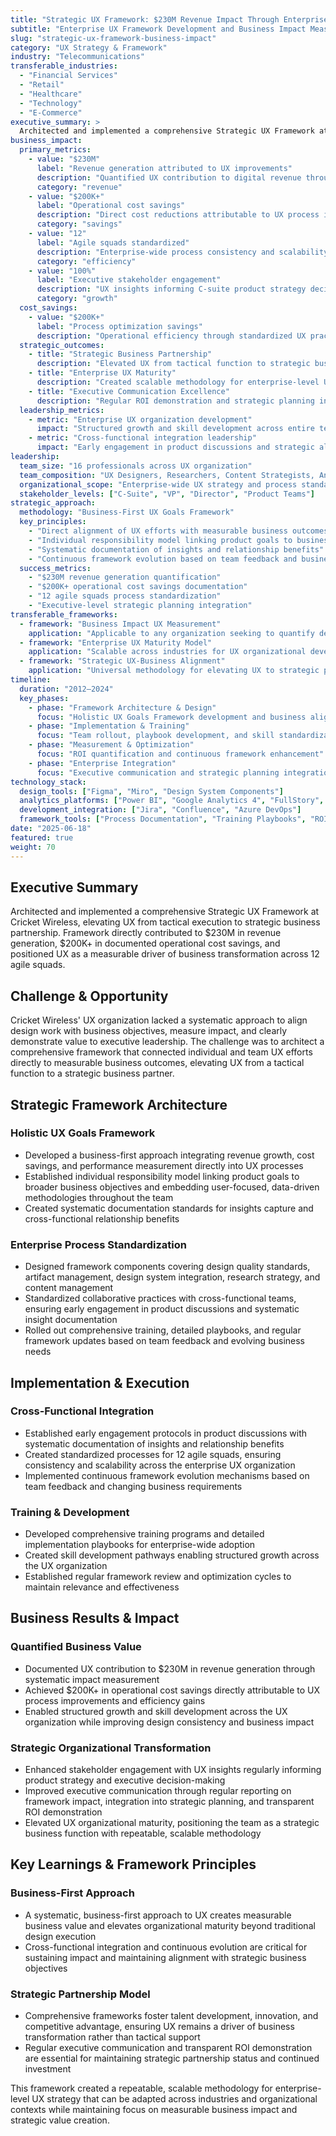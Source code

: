 ```yaml
---
title: "Strategic UX Framework: $230M Revenue Impact Through Enterprise UX Excellence"
subtitle: "Enterprise UX Framework Development and Business Impact Measurement"
slug: "strategic-ux-framework-business-impact"
category: "UX Strategy & Framework"
industry: "Telecommunications"
transferable_industries:
  - "Financial Services"
  - "Retail"
  - "Healthcare"
  - "Technology"
  - "E-Commerce"
executive_summary: >
  Architected and implemented a comprehensive Strategic UX Framework at Cricket Wireless, elevating UX from tactical execution to strategic business partnership. Framework directly contributed to $230M in revenue generation, $200K+ in documented operational cost savings, and positioned UX as a measurable driver of business transformation across 12 agile squads.
business_impact:
  primary_metrics:
    - value: "$230M"
      label: "Revenue generation attributed to UX improvements"
      description: "Quantified UX contribution to digital revenue through framework implementation"
      category: "revenue"
    - value: "$200K+"
      label: "Operational cost savings"
      description: "Direct cost reductions attributable to UX process improvements"
      category: "savings"
    - value: "12"
      label: "Agile squads standardized"
      description: "Enterprise-wide process consistency and scalability"
      category: "efficiency"
    - value: "100%"
      label: "Executive stakeholder engagement"
      description: "UX insights informing C-suite product strategy decisions"
      category: "growth"
  cost_savings:
    - value: "$200K+"
      label: "Process optimization savings"
      description: "Operational efficiency through standardized UX practices"
  strategic_outcomes:
    - title: "Strategic Business Partnership"
      description: "Elevated UX from tactical function to strategic business driver"
    - title: "Enterprise UX Maturity"
      description: "Created scalable methodology for enterprise-level UX strategy"
    - title: "Executive Communication Excellence"
      description: "Regular ROI demonstration and strategic planning integration"
  leadership_metrics:
    - metric: "Enterprise UX organization development"
      impact: "Structured growth and skill development across entire team"
    - metric: "Cross-functional integration leadership"
      impact: "Early engagement in product discussions and strategic alignment"
leadership:
  team_size: "16 professionals across UX organization"
  team_composition: "UX Designers, Researchers, Content Strategists, Analytics Specialists"
  organizational_scope: "Enterprise-wide UX strategy and process standardization"
  stakeholder_levels: ["C-Suite", "VP", "Director", "Product Teams"]
strategic_approach:
  methodology: "Business-First UX Goals Framework"
  key_principles:
    - "Direct alignment of UX efforts with measurable business outcomes"
    - "Individual responsibility model linking product goals to business objectives"
    - "Systematic documentation of insights and relationship benefits"
    - "Continuous framework evolution based on team feedback and business needs"
  success_metrics:
    - "$230M revenue generation quantification"
    - "$200K+ operational cost savings documentation"
    - "12 agile squads process standardization"
    - "Executive-level strategic planning integration"
transferable_frameworks:
  - framework: "Business Impact UX Measurement"
    application: "Applicable to any organization seeking to quantify design value"
  - framework: "Enterprise UX Maturity Model"
    application: "Scalable across industries for UX organizational development"
  - framework: "Strategic UX-Business Alignment"
    application: "Universal methodology for elevating UX to strategic partnership"
timeline:
  duration: "2012–2024"
  key_phases:
    - phase: "Framework Architecture & Design"
      focus: "Holistic UX Goals Framework development and business alignment"
    - phase: "Implementation & Training"
      focus: "Team rollout, playbook development, and skill standardization"
    - phase: "Measurement & Optimization"
      focus: "ROI quantification and continuous framework enhancement"
    - phase: "Enterprise Integration"
      focus: "Executive communication and strategic planning integration"
technology_stack:
  design_tools: ["Figma", "Miro", "Design System Components"]
  analytics_platforms: ["Power BI", "Google Analytics 4", "FullStory", "Performance Dashboards"]
  development_integration: ["Jira", "Confluence", "Azure DevOps"]
  framework_tools: ["Process Documentation", "Training Playbooks", "ROI Measurement Tools"]
date: "2025-06-18"
featured: true
weight: 70
---
```


## Executive Summary

Architected and implemented a comprehensive Strategic UX Framework at Cricket Wireless, elevating UX from tactical execution to strategic business partnership. Framework directly contributed to $230M in revenue generation, $200K+ in documented operational cost savings, and positioned UX as a measurable driver of business transformation across 12 agile squads.

## Challenge & Opportunity

Cricket Wireless' UX organization lacked a systematic approach to align design work with business objectives, measure impact, and clearly demonstrate value to executive leadership. The challenge was to architect a comprehensive framework that connected individual and team UX efforts directly to measurable business outcomes, elevating UX from a tactical function to a strategic business partner.

## Strategic Framework Architecture

### Holistic UX Goals Framework
- Developed a business-first approach integrating revenue growth, cost savings, and performance measurement directly into UX processes
- Established individual responsibility model linking product goals to broader business objectives and embedding user-focused, data-driven methodologies throughout the team
- Created systematic documentation standards for insights capture and cross-functional relationship benefits

### Enterprise Process Standardization
- Designed framework components covering design quality standards, artifact management, design system integration, research strategy, and content management
- Standardized collaborative practices with cross-functional teams, ensuring early engagement in product discussions and systematic insight documentation
- Rolled out comprehensive training, detailed playbooks, and regular framework updates based on team feedback and evolving business needs

## Implementation & Execution

### Cross-Functional Integration
- Established early engagement protocols in product discussions with systematic documentation of insights and relationship benefits
- Created standardized processes for 12 agile squads, ensuring consistency and scalability across the enterprise UX organization
- Implemented continuous framework evolution mechanisms based on team feedback and changing business requirements

### Training & Development
- Developed comprehensive training programs and detailed implementation playbooks for enterprise-wide adoption
- Created skill development pathways enabling structured growth across the UX organization
- Established regular framework review and optimization cycles to maintain relevance and effectiveness

## Business Results & Impact

### Quantified Business Value
- Documented UX contribution to $230M in revenue generation through systematic impact measurement
- Achieved $200K+ in operational cost savings directly attributable to UX process improvements and efficiency gains
- Enabled structured growth and skill development across the UX organization while improving design consistency and business impact

### Strategic Organizational Transformation
- Enhanced stakeholder engagement with UX insights regularly informing product strategy and executive decision-making
- Improved executive communication through regular reporting on framework impact, integration into strategic planning, and transparent ROI demonstration
- Elevated UX organizational maturity, positioning the team as a strategic business function with repeatable, scalable methodology

## Key Learnings & Framework Principles

### Business-First Approach
- A systematic, business-first approach to UX creates measurable business value and elevates organizational maturity beyond traditional design execution
- Cross-functional integration and continuous evolution are critical for sustaining impact and maintaining alignment with strategic business objectives

### Strategic Partnership Model
- Comprehensive frameworks foster talent development, innovation, and competitive advantage, ensuring UX remains a driver of business transformation rather than tactical support
- Regular executive communication and transparent ROI demonstration are essential for maintaining strategic partnership status and continued investment

This framework created a repeatable, scalable methodology for enterprise-level UX strategy that can be adapted across industries and organizational contexts while maintaining focus on measurable business impact and strategic value creation.

